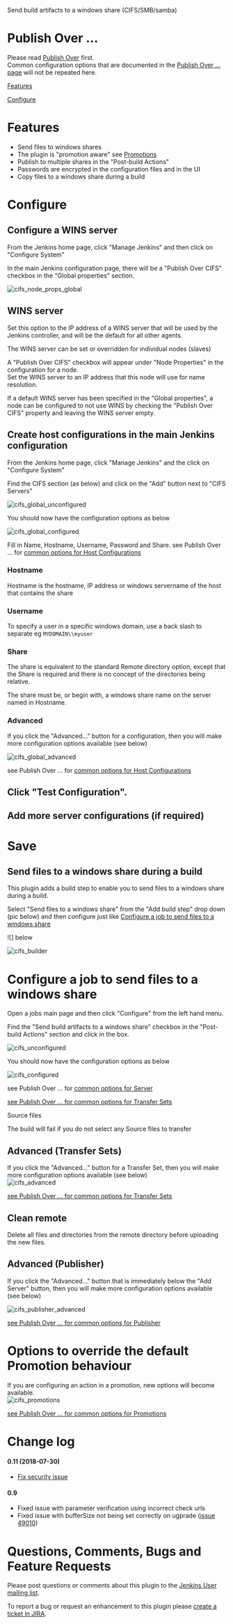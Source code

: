 Send build artifacts to a windows share (CIFS/SMB/samba)

# Publish Over ...

Please read [Publish Over](https://plugins.jenkins.io/publish-over/) first.  
Common configuration options that are documented in the [Publish Over ... page](https://plugins.jenkins.io/publish-over/) will not be repeated here.

[Features](https://plugins.jenkins.io/publish-over/#overview)

[Configure](https://plugins.jenkins.io/publish-over/#configuration)

# Features

-   Send files to windows shares
-   The plugin is "promotion aware" see
    [Promotions](https://plugins.jenkins.io/publish-over/#promotions)
-   Publish to multiple shares in the "Post-build Actions"
-   Passwords are encrypted in the configuration files and in the UI
-   Copy files to a windows share during a build

# Configure

## Configure a WINS server

From the Jenkins home page, click "Manage Jenkins" and then click on "Configure System"

In the main Jenkins configuration page, there will be a "Publish Over CIFS" checkbox in the "Global properties" section.

![cifs_node_props_global](docs/images/cifs_node_props_global.png)

## WINS server

Set this option to the IP address of a WINS server that will be used by the Jenkins controller, and will be the default for all other agents.

The WINS server can be set or overridden for individual nodes (slaves)

A "Publish Over CIFS" checkbox will appear under "Node Properties" in the configuration for a node.  
Set the WINS server to an IP address that this node will use for name
resolution.

If a default WINS server has been specified in the "Global properties", a node can be configured to not use WINS by checking the "Publish Over CIFS" property and leaving the WINS server empty.

## Create host configurations in the main Jenkins configuration

From the Jenkins home page, click "Manage Jenkins" and the click on "Configure System"

Find the CIFS section (as below) and click on the "Add" button next to "CIFS Servers"

![cifs_global_unconfigured](docs/images/cifs_global_unconfigured.png)

You should now have the configuration options as below

![cifs_global_configured](docs/images/cifs_global_configured.png)

Fill in Name, Hostname, Username, Password and Share. see Publish Over ... for [common options for Host
Configurations](https://plugins.jenkins.io/publish-over/#host)

### Hostname

Hostname is the hostname, IP address or windows servername of the host that contains the share

### Username

To specify a user in a specific windows domain, use a back slash to separate eg `MYDOMAIN\\myuser`

### Share

The share is equivalent to the standard Remote directory option, except that the Share is required and there is no concept of the directories being relative.

The share must be, or begin with, a windows share name on the server named in Hostname.

### Advanced

If you click the "Advanced..." button for a configuration, then you will make more configuration options available (see below)

![cifs_global_advanced](docs/images/cifs_global_advanced.png)

see Publish Over ... for [common options for Host Configurations](https://plugins.jenkins.io/publish-over/#host)

## Click "Test Configuration".

## Add more server configurations (if required)

# Save

## Send files to a windows share during a build

This plugin adds a build step to enable you to send files to a windows share during a build.

Select "Send files to a windows share" from the "Add build step" drop down (pic below) and then configure just like [Configure a job to send files to a windows share](#configure-a-job-to-send-files-to-a-windows-share)

![]
below

![cifs_builder](docs/images/cifs_builder.png)

# Configure a job to send files to a windows share

Open a jobs main page and then click "Configure" from the left hand menu.

Find the "Send build artifacts to a windows share" checkbox in the "Post-build Actions" section and click in the box.

![cifs_unconfigured](docs/images/cifs_unconfigured.png)

You should now have the configuration options as below

![cifs_configured](docs/images/cifs_configured.png)

see Publish Over ... for [common options for Server](https://plugins.jenkins.io/publish-over/#server)

[see Publish Over ... for common options for Transfer Sets](https://plugins.jenkins.io/publish-over/#transfer-set)

Source files

The build will fail if you do not select any Source files to transfer

## Advanced (Transfer Sets)

If you click the "Advanced..." button for a Transfer Set, then you will make more configuration options available (see below)  
![cifs_advanced](docs/images/cifs_advanced.png)

[see Publish Over ... for common options for Transfer
Sets](https://plugins.jenkins.io/publish-over/#transfer-set)

## Clean remote

Delete all files and directories from the remote directory before uploading the new files.

## Advanced (Publisher)

If you click the "Advanced..." button that is immediately below the "Add Server" button, then you will make more configuration options available (see below)

![cifs_publisher_advanced](docs/images/cifs_publisher_advanced.png)

[see Publish Over ... for common options for
Publisher](https://plugins.jenkins.io/publish-over/#publisher)

# Options to override the default Promotion behaviour

If you are configuring an action in a promotion, new options will become available.  
![cifs_promotions](docs/images/cifs_promotions.png)

[see Publish Over ... for common options for Promotions](https://plugins.jenkins.io/publish-over/#promotions)

# Change log

#### 0.11 (2018-07-30)

-   [Fix security
    issue](https://jenkins.io/security/advisory/2018-07-30/#SECURITY-975)

#### 0.9

-   Fixed issue with parameter verification using incorrect check urls
-   Fixed issue with bufferSize not being set correctly on ugprade
    ([issue
    49010](https://issues.jenkins.io/browse/JENKINS-49010))  
      

# Questions, Comments, Bugs and Feature Requests

Please post questions or comments about this plugin to the [Jenkins User mailing list](http://www.jenkins.io/content/mailing-lists).

To report a bug or request an enhancement to this plugin please [create a ticket in JIRA](https://www.jenkins.io/participate/report-issue/redirect/#15850).
